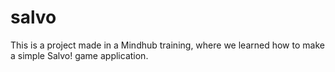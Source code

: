 # salvo

This is a project made in a Mindhub training, where we learned how to make a simple Salvo! game application.

